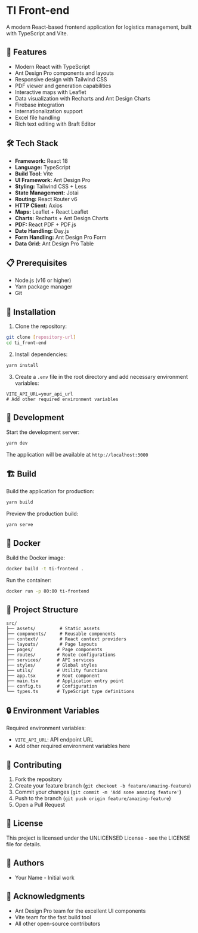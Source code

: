 # TI Front-end

A modern React-based frontend application for logistics management, built with TypeScript and Vite.

## 🚀 Features

- Modern React with TypeScript
- Ant Design Pro components and layouts
- Responsive design with Tailwind CSS
- PDF viewer and generation capabilities
- Interactive maps with Leaflet
- Data visualization with Recharts and Ant Design Charts
- Firebase integration
- Internationalization support
- Excel file handling
- Rich text editing with Braft Editor

## 🛠️ Tech Stack

- **Framework:** React 18
- **Language:** TypeScript
- **Build Tool:** Vite
- **UI Framework:** Ant Design Pro
- **Styling:** Tailwind CSS + Less
- **State Management:** Jotai
- **Routing:** React Router v6
- **HTTP Client:** Axios
- **Maps:** Leaflet + React Leaflet
- **Charts:** Recharts + Ant Design Charts
- **PDF:** React PDF + PDF.js
- **Date Handling:** Day.js
- **Form Handling:** Ant Design Pro Form
- **Data Grid:** Ant Design Pro Table

## 📋 Prerequisites

- Node.js (v16 or higher)
- Yarn package manager
- Git

## 🔧 Installation

1. Clone the repository:
```bash
git clone [repository-url]
cd ti_front-end
```

2. Install dependencies:
```bash
yarn install
```

3. Create a `.env` file in the root directory and add necessary environment variables:
```env
VITE_API_URL=your_api_url
# Add other required environment variables
```

## 🚀 Development

Start the development server:
```bash
yarn dev
```

The application will be available at `http://localhost:3000`

## 🏗️ Build

Build the application for production:
```bash
yarn build
```

Preview the production build:
```bash
yarn serve
```

## 🐳 Docker

Build the Docker image:
```bash
docker build -t ti-frontend .
```

Run the container:
```bash
docker run -p 80:80 ti-frontend
```

## 📁 Project Structure

```
src/
├── assets/         # Static assets
├── components/     # Reusable components
├── context/        # React context providers
├── layouts/        # Page layouts
├── pages/         # Page components
├── routes/        # Route configurations
├── services/      # API services
├── styles/        # Global styles
├── utils/         # Utility functions
├── app.tsx        # Root component
├── main.tsx       # Application entry point
├── config.ts      # Configuration
└── types.ts       # TypeScript type definitions
```

## 🔒 Environment Variables

Required environment variables:
- `VITE_API_URL`: API endpoint URL
- Add other required environment variables here

## 🤝 Contributing

1. Fork the repository
2. Create your feature branch (`git checkout -b feature/amazing-feature`)
3. Commit your changes (`git commit -m 'Add some amazing feature'`)
4. Push to the branch (`git push origin feature/amazing-feature`)
5. Open a Pull Request

## 📝 License

This project is licensed under the UNLICENSED License - see the LICENSE file for details.

## 👥 Authors

- Your Name - Initial work

## 🙏 Acknowledgments

- Ant Design Pro team for the excellent UI components
- Vite team for the fast build tool
- All other open-source contributors
